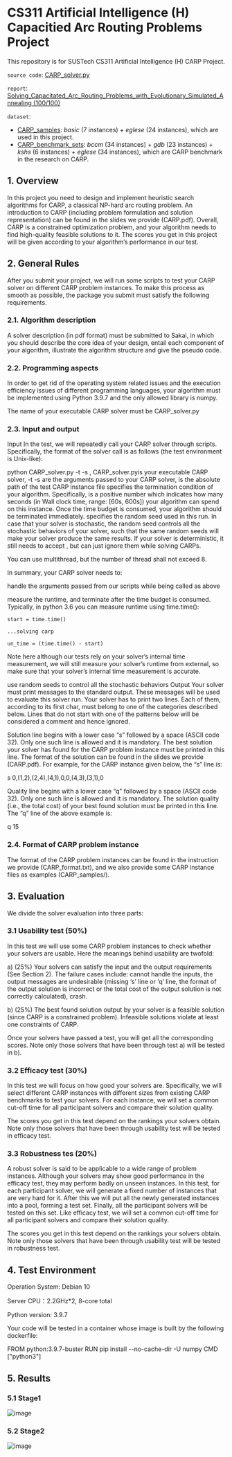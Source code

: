 # CS311 Artificial Intelligence (H) Capacitied Arc Routing Problems Project
This repository is for SUSTech CS311 Artificial Intelligence (H) CARP Project.

`source code`: [CARP_solver.py](https://github.com/0SliverBullet/CS311-Artificial-Intelligence-H-CARP-Project/blob/main/CARP_solver.py)

`report`:  [Solving_Capacitated_Arc_Routing_Problems_with_Evolutionary_Simulated_Annealing (100/100)](https://github.com/0SliverBullet/CS311-Artificial-Intelligence-H-CARP-Project/blob/main/Solving_Capacitated_Arc_Routing_Problems_with_Evolutionary_Simulated_Annealing.pdf)

`dataset`: 

- [CARP_samples](https://github.com/0SliverBullet/CS311-Artificial-Intelligence-H-CARP-Project/tree/main/CARP_samples): *basic* (7 instances) + *eglese* (24 instances), which are used in this project.
- [CARP_benchmark_sets](https://github.com/0SliverBullet/CS311-Artificial-Intelligence-H-CARP-Project/tree/main/CARP_benchmark_sets): *bccm* (34 instances) + *gdb* (23 instances) + *kshs* (6 instances) + *eglese* (34 instances), which are CARP benchmark in the research on CARP.

## 1. Overview
In this project you need to design and implement heuristic search algorithms for CARP, a classical NP-hard arc routing problem. An introduction to CARP (including problem formulation and solution representation) can be found in the slides we provide (CARP.pdf). Overall, CARP is a constrained optimization problem, and your algorithm needs to find high-quality feasible solutions to it. The scores you get in this project will be given according to your algorithm’s performance in our test.

## 2. General Rules
After you submit your project, we will run some scripts to test your CARP solver on different CARP problem instances. To make this process as smooth as possible, the package you submit must satisfy the following requirements.

### 2.1. Algorithm description
A solver description (in pdf format) must be submitted to Sakai, in which you should describe the core idea of your design, entail each component of your algorithm, illustrate the algorithm structure and give the pseudo code.

### 2.2. Programming aspects
In order to get rid of the operating system related issues and the execution efficiency issues of different programming languages, your algorithm must be implemented using Python 3.9.7 and the only allowed library is numpy.

The name of your executable CARP solver must be CARP_solver.py

### 2.3. Input and output
Input
In the test, we will repeatedly call your CARP solver through scripts. Specifically, the format of the solver call is as follows (the test environment is Unix-like):

python CARP_solver.py <CARP instance file> -t <termination> -s <random seed>
, CARP_solver.pyis your executable CARP solver, <CARP instance file> -t <termination> -s <random seed>are the arguments passed to your CARP solver, <CARP instance file> is the absolute path of the test CARP instance file specifies the termination condition of your algorithm. Specifically, <termination> is a positive number which indicates how many seconds (in Wall clock time, range: [60s, 600s]) your algorithm can spend on this instance. Once the time budget is consumed, your algorithm should be terminated immediately. <random seed> specifies the random seed used in this run. In case that your solver is stochastic, the random seed controls all the stochastic behaviors of your solver, such that the same random seeds will make your solver produce the same results. If your solver is deterministic, it still needs to accept , but can just ignore them while solving CARPs.

You can use multithread, but the number of thread shall not exceed 8.

In summary, your CARP solver needs to:

handle the arguments passed from our scripts while being called as above

measure the runtime, and terminate after the time budget is consumed. Typically, in python 3.6 you can measure runtime using time.time():

    start = time.time()
    
    ...solving carp
    
    un_time = (time.time() - start)
Note here although our tests rely on your solver’s internal time measurement, we will still measure your solver’s runtime from external, so make sure that your solver’s internal time measurement is accurate.

use random seeds to control all the stochastic behaviors
Output
Your solver must print messages to the standard output. These messages will be used to evaluate this solver run. Your solver has to print two lines. Each of them, according to its first char, must belong to one of the categories described below. Lines that do not start with one of the patterns below will be considered a comment and hence ignored.

Solution line begins with a lower case “s” followed by a space (ASCII code 32). Only one such line is allowed and it is mandatory. The best solution your solver has found for the CARP problem instance must be printed in this line. The format of the solution can be found in the slides we provide (CARP.pdf). For example, for the CARP instance given below, the “s” line is:

s 0,(1,2),(2,4),(4,1),0,0,(4,3),(3,1),0

Quality line begins with a lower case “q” followed by a space (ASCII code 32). Only one such line is allowed and it is mandatory. The solution quality (i.e., the total cost) of your best found solution must be printed in this line. The “q” line of the above example is:

q 15
### 2.4. Format of CARP problem instance
The format of the CARP problem instances can be found in the instruction we provide (CARP_format.txt), and we also provide some CARP instance files as examples (CARP_samples/).

## 3. Evaluation
We divide the solver evaluation into three parts:

### 3.1 Usability test (50%)
In this test we will use some CARP problem instances to check whether your solvers are usable. Here the meanings behind usability are twofold:

a) (25%) Your solvers can satisfy the input and the output requirements (See Section 2). The failure cases include: cannot handle the inputs, the output messages are undesirable (missing ‘s’ line or ‘q’ line, the format of the output solution is incorrect or the total cost of the output solution is not correctly calculated), crash.

b) (25%) The best found solution output by your solver is a feasible solution (since CARP is a constrained problem). Infeasible solutions violate at least one constraints of CARP.

Once your solvers have passed a test, you will get all the corresponding scores. Note only those solvers that have been through test a) will be tested in b).

### 3.2 Efficacy test (30%)
In this test we will focus on how good your solvers are. Specifically, we will select different CARP instances with different sizes from existing CARP benchmarks to test your solvers. For each instance, we will set a common cut-off time for all participant solvers and compare their solution quality.

The scores you get in this test depend on the rankings your solvers obtain. Note only those solvers that have been through usability test will be tested in efficacy test.

### 3.3 Robustness tes (20%)
A robust solver is said to be applicable to a wide range of problem instances. Although your solvers may show good performance in the efficacy test, they may perform badly on unseen instances. In this test, for each participant solver, we will generate a fixed number of instances that are very hard for it. After this we will put all the newly generated instances into a pool, forming a test set. Finally, all the participant solvers will be tested on this set. Like efficacy test, we will set a common cut-off time for all participant solvers and compare their solution quality.

The scores you get in this test depend on the rankings your solvers obtain. Note only those solvers that have been through usability test will be tested in robustness test.

## 4. Test Environment
Operation System: Debian 10

Server CPU：2.2GHz*2, 8-core total

Python version: 3.9.7

Your code will be tested in a container whose image is built by the following dockerfile:

FROM python:3.9.7-buster
RUN pip install --no-cache-dir -U numpy
CMD ["python3"]

## 5. Results
### 5.1 Stage1
![image](https://github.com/0SliverBullet/CS311-Artificial-Intelligence-H-CARP-Project/assets/110400562/6880f0d7-bed8-442b-9410-cd2e971e086b)
### 5.2 Stage2
![image](https://github.com/0SliverBullet/CS311-Artificial-Intelligence-H-CARP-Project/assets/110400562/7a309bc0-cb82-48aa-a1ee-e0c09940a856)

